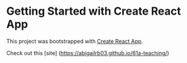 # Getting Started with Create React App

This project was bootstrapped with [Create React App](https://github.com/facebook/create-react-app).

Check out this [site] (https://abigailrb03.github.io/61a-teaching/)
